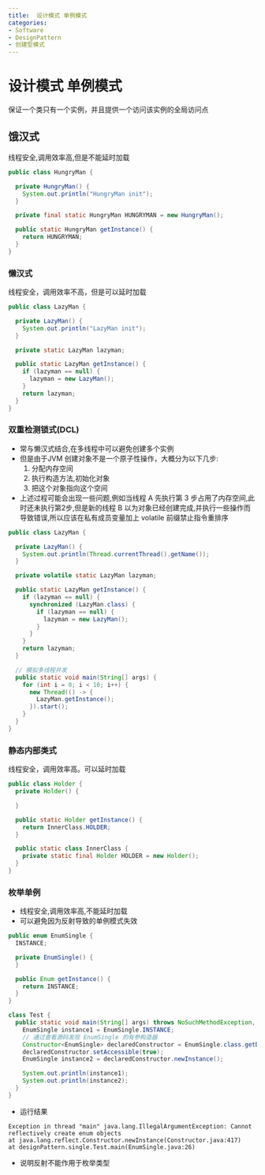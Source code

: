 ```yaml
---
title:  设计模式 单例模式
categories:
- Software
- DesignPattern
- 创建型模式
---
```

#  设计模式 单例模式

保证一个类只有一个实例，并且提供一个访问该实例的全局访问点

## 饿汉式

线程安全,调用效率高,但是不能延时加载

```java
public class HungryMan {

  private HungryMan() {
    System.out.println("HungryMan init");
  }

  private final static HungryMan HUNGRYMAN = new HungryMan();

  public static HungryMan getInstance() {
    return HUNGRYMAN;
  }
}
```

### 懒汉式

线程安全，调用效率不高，但是可以延时加载

```java
public class LazyMan {

  private LazyMan() {
    System.out.println("LazyMan init");
  }

  private static LazyMan lazyman;

  public static LazyMan getInstance() {
    if (lazyman == null) {
      lazyman = new LazyMan();
    }
    return lazyman;
  }
}
```

### 双重检测锁式(DCL)

- 常与懒汉式结合,在多线程中可以避免创建多个实例
- 但是由于JVM 创建对象不是一个原子性操作，大概分为以下几步:
  1. 分配内存空间
  2. 执行构造方法,初始化对象
  3. 把这个对象指向这个空间
- 上述过程可能会出现一些问题,例如当线程 A 先执行第 3 步占用了内存空间,此时还未执行第2步,但是新的线程 B 以为对象已经创建完成,并执行一些操作而导致错误,所以应该在私有成员变量加上 volatile 前缀禁止指令重排序

```java
public class LazyMan {

  private LazyMan() {
    System.out.println(Thread.currentThread().getName());
  }

  private volatile static LazyMan lazyman;

  public static LazyMan getInstance() {
    if (lazyman == null) {
      synchronized (LazyMan.class) {
        if (lazyman == null) {
          lazyman = new LazyMan();
        }
      }
    }
    return lazyman;
  }

  // 模拟多线程并发
  public static void main(String[] args) {
    for (int i = 0; i < 10; i++) {
      new Thread(() -> {
        LazyMan.getInstance();
      }).start();
    }
  }
}
```

### 静态内部类式

线程安全，调用效率高。可以延时加载

```java
public class Holder {
  private Holder() {

  }

  public static Holder getInstance() {
    return InnerClass.HOLDER;
  }

  public static class InnerClass {
    private static final Holder HOLDER = new Holder();
  }
}
```

### 枚举单例

- 线程安全,调用效率高,不能延时加载
- 可以避免因为反射导致的单例模式失效

```java
public enum EnumSingle {
  INSTANCE;

  private EnumSingle() {
  }

  public Enum getInstance() {
    return INSTANCE;
  }
}

class Test {
  public static void main(String[] args) throws NoSuchMethodException, IllegalAccessException, InvocationTargetException, InstantiationException {
    EnumSingle instance1 = EnumSingle.INSTANCE;
    // 通过查看源码发现 EnumSingle 的有参构造器
    Constructor<EnumSingle> declaredConstructor = EnumSingle.class.getDeclaredConstructor(String.class, int.class);
    declaredConstructor.setAccessible(true);
    EnumSingle instance2 = declaredConstructor.newInstance();

    System.out.println(instance1);
    System.out.println(instance2);
  }
}
```

- 运行结果

```
Exception in thread "main" java.lang.IllegalArgumentException: Cannot reflectively create enum objects
at java.lang.reflect.Constructor.newInstance(Constructor.java:417)
at designPattern.single.Test.main(EnumSingle.java:26)
```

- 说明反射不能作用于枚举类型